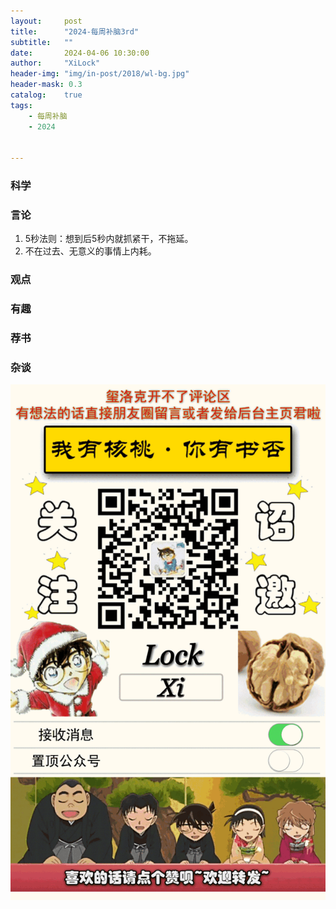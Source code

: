 ```yaml
---
layout:     post
title:      "2024-每周补脑3rd"
subtitle:   ""
date:       2024-04-06 10:30:00
author:     "XiLock"
header-img: "img/in-post/2018/wl-bg.jpg"
header-mask: 0.3
catalog:    true
tags:
    - 每周补脑
    - 2024


---
```


### 科学


### 言论
1. 5秒法则：想到后5秒内就抓紧干，不拖延。
1. 不在过去、无意义的事情上内耗。

### 观点


### 有趣


### 荐书


### 杂谈


![](/img/wc-tail.GIF)
